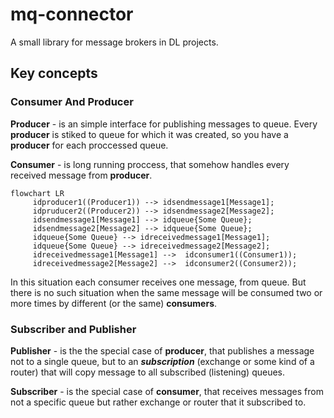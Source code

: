 # mq-connector

A small library for message brokers in DL projects.

## Key concepts

### Consumer And Producer

**Producer** - is an simple interface for publishing messages to queue.
Every **producer** is stiked to queue for which it was created, so you have
a **producer** for each proccessed queue.

**Consumer** - is long running proccess, that somehow handles every received
message from **producer**. 
 
```mermaid
flowchart LR
     idproducer1((Producer1)) --> idsendmessage1[Message1];
     idpruducer2((Producer2)) --> idsendmessage2[Message2];
     idsendmessage1[Message1] --> idqueue{Some Queue};
     idsendmessage2[Message2] --> idqueue{Some Queue};
     idqueue{Some Queue} --> idreceivedmessage1[Message1];
     idqueue{Some Queue} --> idreceivedmessage2[Message2];
     idreceivedmessage1[Message1] -->  idconsumer1((Consumer1));
     idreceivedmessage2[Message2] -->  idconsumer2((Consumer2));
```

In this situation each consumer receives one message, from queue. But
there is no such situation when the same message will be consumed two
or more times by different (or the same) **consumers**.

### Subscriber and Publisher

**Publisher** - is the the special case of **producer**, that publishes a message
not to a single queue, but to an _**subscription**_ (exchange or some kind of a router)
that will copy message to all subscribed (listening) queues.

**Subscriber** - is the special case of **consumer**, that receives messages from not
a specific queue but rather exchange or router that it subscribed to.
